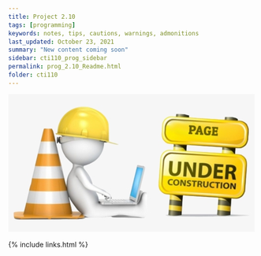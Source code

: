 ```yaml
---
title: Project 2.10
tags: [programming]
keywords: notes, tips, cautions, warnings, admonitions
last_updated: October 23, 2021
summary: "New content coming soon"
sidebar: cti110_prog_sidebar
permalink: prog_2.10_Readme.html
folder: cti110
---
```


![under construction](../../images/new-content-coming-soon-web-page-is-under.png)

{% include links.html %}

